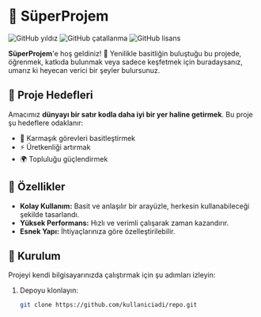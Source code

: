 # 🚀 SüperProjem

![GitHub yıldız](https://img.shields.io/github/stars/kullaniciadi/repo?style=social)
![GitHub çatallanma](https://img.shields.io/github/forks/kullaniciadi/repo?style=social)
![GitHub lisans](https://img.shields.io/github/license/kullaniciadi/repo)

**SüperProjem**'e hoş geldiniz! 🌟 Yenilikle basitliğin buluştuğu bu projede, öğrenmek, katkıda bulunmak veya sadece keşfetmek için buradaysanız, umarız ki heyecan verici bir şeyler bulursunuz.

## 🎯 Proje Hedefleri
Amacımız **dünyayı bir satır kodla daha iyi bir yer haline getirmek**. Bu proje şu hedeflere odaklanır:
- 🚀 Karmaşık görevleri basitleştirmek
- ⚡ Üretkenliği artırmak
- 🌍 Topluluğu güçlendirmek

## 🔧 Özellikler
- **Kolay Kullanım:** Basit ve anlaşılır bir arayüzle, herkesin kullanabileceği şekilde tasarlandı.
- **Yüksek Performans:** Hızlı ve verimli çalışarak zaman kazandırır.
- **Esnek Yapı:** İhtiyaçlarınıza göre özelleştirilebilir.

## 🚀 Kurulum
Projeyi kendi bilgisayarınızda çalıştırmak için şu adımları izleyin:

1. Depoyu klonlayın:
   ```bash
   git clone https://github.com/kullaniciadi/repo.git

